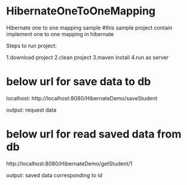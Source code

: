 # HibernateOneToOneMapping
Hibernate one to one mapping sample
#this sample project contain implement one to one mapping in hibernate

Steps to run project:

1.download project
2.clean project
3.maven install
4.run as server

# below url for save data to db
localhost: http://localhost:8080/HibernateDemo/saveStudent

output: request data


# below url for read saved data from db
http://localhost:8080/HibernateDemo/getStudent/1

output: saved data corresponding to id
